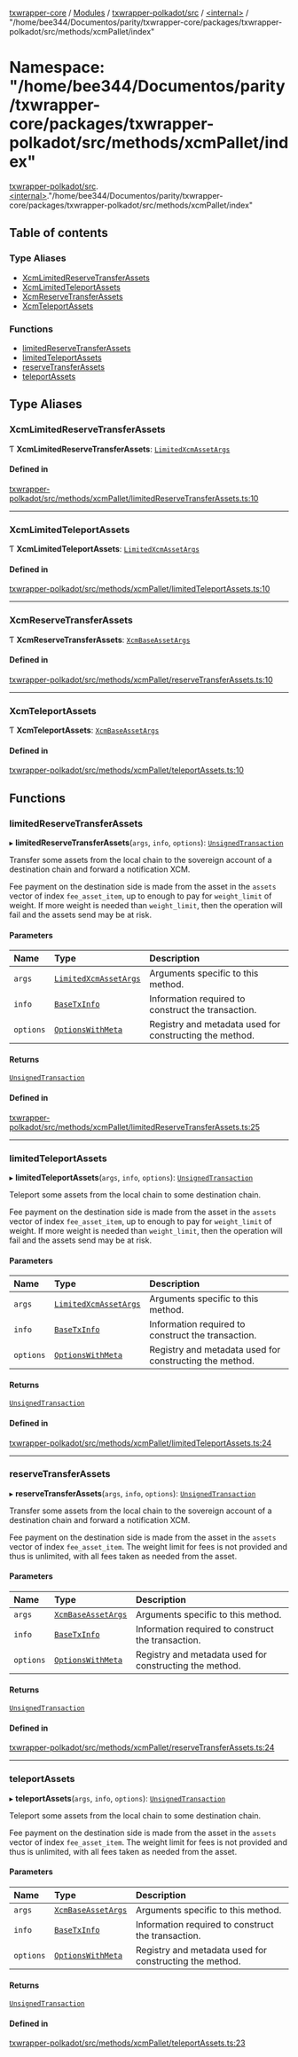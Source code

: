 [txwrapper-core](../README.md) / [Modules](../modules.md) / [txwrapper-polkadot/src](txwrapper_polkadot_src.md) / [\<internal\>](txwrapper_polkadot_src._internal_.md) / "/home/bee344/Documentos/parity/txwrapper-core/packages/txwrapper-polkadot/src/methods/xcmPallet/index"

# Namespace: "/home/bee344/Documentos/parity/txwrapper-core/packages/txwrapper-polkadot/src/methods/xcmPallet/index"

[txwrapper-polkadot/src](txwrapper_polkadot_src.md).[\<internal\>](txwrapper_polkadot_src._internal_.md)."/home/bee344/Documentos/parity/txwrapper-core/packages/txwrapper-polkadot/src/methods/xcmPallet/index"

## Table of contents

### Type Aliases

- [XcmLimitedReserveTransferAssets](txwrapper_polkadot_src._internal_.__home_bee344_Documentos_parity_txwrapper_core_packages_txwrapper_polkadot_src_methods_xcmPallet_index_.md#xcmlimitedreservetransferassets)
- [XcmLimitedTeleportAssets](txwrapper_polkadot_src._internal_.__home_bee344_Documentos_parity_txwrapper_core_packages_txwrapper_polkadot_src_methods_xcmPallet_index_.md#xcmlimitedteleportassets)
- [XcmReserveTransferAssets](txwrapper_polkadot_src._internal_.__home_bee344_Documentos_parity_txwrapper_core_packages_txwrapper_polkadot_src_methods_xcmPallet_index_.md#xcmreservetransferassets)
- [XcmTeleportAssets](txwrapper_polkadot_src._internal_.__home_bee344_Documentos_parity_txwrapper_core_packages_txwrapper_polkadot_src_methods_xcmPallet_index_.md#xcmteleportassets)

### Functions

- [limitedReserveTransferAssets](txwrapper_polkadot_src._internal_.__home_bee344_Documentos_parity_txwrapper_core_packages_txwrapper_polkadot_src_methods_xcmPallet_index_.md#limitedreservetransferassets)
- [limitedTeleportAssets](txwrapper_polkadot_src._internal_.__home_bee344_Documentos_parity_txwrapper_core_packages_txwrapper_polkadot_src_methods_xcmPallet_index_.md#limitedteleportassets)
- [reserveTransferAssets](txwrapper_polkadot_src._internal_.__home_bee344_Documentos_parity_txwrapper_core_packages_txwrapper_polkadot_src_methods_xcmPallet_index_.md#reservetransferassets)
- [teleportAssets](txwrapper_polkadot_src._internal_.__home_bee344_Documentos_parity_txwrapper_core_packages_txwrapper_polkadot_src_methods_xcmPallet_index_.md#teleportassets)

## Type Aliases

### XcmLimitedReserveTransferAssets

Ƭ **XcmLimitedReserveTransferAssets**: [`LimitedXcmAssetArgs`](../interfaces/txwrapper_polkadot_src._internal_.LimitedXcmAssetArgs.md)

#### Defined in

[txwrapper-polkadot/src/methods/xcmPallet/limitedReserveTransferAssets.ts:10](https://github.com/paritytech/txwrapper-core/blob/fe8eeb2/packages/txwrapper-polkadot/src/methods/xcmPallet/limitedReserveTransferAssets.ts#L10)

___

### XcmLimitedTeleportAssets

Ƭ **XcmLimitedTeleportAssets**: [`LimitedXcmAssetArgs`](../interfaces/txwrapper_polkadot_src._internal_.LimitedXcmAssetArgs.md)

#### Defined in

[txwrapper-polkadot/src/methods/xcmPallet/limitedTeleportAssets.ts:10](https://github.com/paritytech/txwrapper-core/blob/fe8eeb2/packages/txwrapper-polkadot/src/methods/xcmPallet/limitedTeleportAssets.ts#L10)

___

### XcmReserveTransferAssets

Ƭ **XcmReserveTransferAssets**: [`XcmBaseAssetArgs`](../interfaces/txwrapper_polkadot_src._internal_.XcmBaseAssetArgs.md)

#### Defined in

[txwrapper-polkadot/src/methods/xcmPallet/reserveTransferAssets.ts:10](https://github.com/paritytech/txwrapper-core/blob/fe8eeb2/packages/txwrapper-polkadot/src/methods/xcmPallet/reserveTransferAssets.ts#L10)

___

### XcmTeleportAssets

Ƭ **XcmTeleportAssets**: [`XcmBaseAssetArgs`](../interfaces/txwrapper_polkadot_src._internal_.XcmBaseAssetArgs.md)

#### Defined in

[txwrapper-polkadot/src/methods/xcmPallet/teleportAssets.ts:10](https://github.com/paritytech/txwrapper-core/blob/fe8eeb2/packages/txwrapper-polkadot/src/methods/xcmPallet/teleportAssets.ts#L10)

## Functions

### limitedReserveTransferAssets

▸ **limitedReserveTransferAssets**(`args`, `info`, `options`): [`UnsignedTransaction`](../interfaces/txwrapper_core_src.UnsignedTransaction.md)

Transfer some assets from the local chain to the sovereign account of a destination
chain and forward a notification XCM.

Fee payment on the destination side is made from the asset in the `assets` vector of
index `fee_asset_item`, up to enough to pay for `weight_limit` of weight. If more weight
is needed than `weight_limit`, then the operation will fail and the assets send may be
at risk.

#### Parameters

| Name | Type | Description |
| :------ | :------ | :------ |
| `args` | [`LimitedXcmAssetArgs`](../interfaces/txwrapper_polkadot_src._internal_.LimitedXcmAssetArgs.md) | Arguments specific to this method. |
| `info` | [`BaseTxInfo`](../interfaces/txwrapper_core_src.BaseTxInfo.md) | Information required to construct the transaction. |
| `options` | [`OptionsWithMeta`](../interfaces/txwrapper_core_src.OptionsWithMeta.md) | Registry and metadata used for constructing the method. |

#### Returns

[`UnsignedTransaction`](../interfaces/txwrapper_core_src.UnsignedTransaction.md)

#### Defined in

[txwrapper-polkadot/src/methods/xcmPallet/limitedReserveTransferAssets.ts:25](https://github.com/paritytech/txwrapper-core/blob/fe8eeb2/packages/txwrapper-polkadot/src/methods/xcmPallet/limitedReserveTransferAssets.ts#L25)

___

### limitedTeleportAssets

▸ **limitedTeleportAssets**(`args`, `info`, `options`): [`UnsignedTransaction`](../interfaces/txwrapper_core_src.UnsignedTransaction.md)

Teleport some assets from the local chain to some destination chain.

Fee payment on the destination side is made from the asset in the `assets` vector of
index `fee_asset_item`, up to enough to pay for `weight_limit` of weight. If more weight
is needed than `weight_limit`, then the operation will fail and the assets send may be
at risk.

#### Parameters

| Name | Type | Description |
| :------ | :------ | :------ |
| `args` | [`LimitedXcmAssetArgs`](../interfaces/txwrapper_polkadot_src._internal_.LimitedXcmAssetArgs.md) | Arguments specific to this method. |
| `info` | [`BaseTxInfo`](../interfaces/txwrapper_core_src.BaseTxInfo.md) | Information required to construct the transaction. |
| `options` | [`OptionsWithMeta`](../interfaces/txwrapper_core_src.OptionsWithMeta.md) | Registry and metadata used for constructing the method. |

#### Returns

[`UnsignedTransaction`](../interfaces/txwrapper_core_src.UnsignedTransaction.md)

#### Defined in

[txwrapper-polkadot/src/methods/xcmPallet/limitedTeleportAssets.ts:24](https://github.com/paritytech/txwrapper-core/blob/fe8eeb2/packages/txwrapper-polkadot/src/methods/xcmPallet/limitedTeleportAssets.ts#L24)

___

### reserveTransferAssets

▸ **reserveTransferAssets**(`args`, `info`, `options`): [`UnsignedTransaction`](../interfaces/txwrapper_core_src.UnsignedTransaction.md)

Transfer some assets from the local chain to the sovereign account of a destination
chain and forward a notification XCM.

Fee payment on the destination side is made from the asset in the `assets` vector of
index `fee_asset_item`. The weight limit for fees is not provided and thus is unlimited,
with all fees taken as needed from the asset.

#### Parameters

| Name | Type | Description |
| :------ | :------ | :------ |
| `args` | [`XcmBaseAssetArgs`](../interfaces/txwrapper_polkadot_src._internal_.XcmBaseAssetArgs.md) | Arguments specific to this method. |
| `info` | [`BaseTxInfo`](../interfaces/txwrapper_core_src.BaseTxInfo.md) | Information required to construct the transaction. |
| `options` | [`OptionsWithMeta`](../interfaces/txwrapper_core_src.OptionsWithMeta.md) | Registry and metadata used for constructing the method. |

#### Returns

[`UnsignedTransaction`](../interfaces/txwrapper_core_src.UnsignedTransaction.md)

#### Defined in

[txwrapper-polkadot/src/methods/xcmPallet/reserveTransferAssets.ts:24](https://github.com/paritytech/txwrapper-core/blob/fe8eeb2/packages/txwrapper-polkadot/src/methods/xcmPallet/reserveTransferAssets.ts#L24)

___

### teleportAssets

▸ **teleportAssets**(`args`, `info`, `options`): [`UnsignedTransaction`](../interfaces/txwrapper_core_src.UnsignedTransaction.md)

Teleport some assets from the local chain to some destination chain.

Fee payment on the destination side is made from the asset in the `assets` vector of
index `fee_asset_item`. The weight limit for fees is not provided and thus is unlimited,
with all fees taken as needed from the asset.

#### Parameters

| Name | Type | Description |
| :------ | :------ | :------ |
| `args` | [`XcmBaseAssetArgs`](../interfaces/txwrapper_polkadot_src._internal_.XcmBaseAssetArgs.md) | Arguments specific to this method. |
| `info` | [`BaseTxInfo`](../interfaces/txwrapper_core_src.BaseTxInfo.md) | Information required to construct the transaction. |
| `options` | [`OptionsWithMeta`](../interfaces/txwrapper_core_src.OptionsWithMeta.md) | Registry and metadata used for constructing the method. |

#### Returns

[`UnsignedTransaction`](../interfaces/txwrapper_core_src.UnsignedTransaction.md)

#### Defined in

[txwrapper-polkadot/src/methods/xcmPallet/teleportAssets.ts:23](https://github.com/paritytech/txwrapper-core/blob/fe8eeb2/packages/txwrapper-polkadot/src/methods/xcmPallet/teleportAssets.ts#L23)
